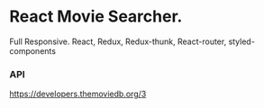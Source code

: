 # React Movie Searcher.

Full Responsive. 
React, Redux, Redux-thunk, React-router, styled-components

### API

https://developers.themoviedb.org/3
